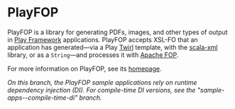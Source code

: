 PlayFOP
=======

PlayFOP is a library for generating PDFs, images, and other types of output in [Play Framework](https://www.playframework.com/) applications. PlayFOP accepts XSL-FO that an application has generated—via a Play [Twirl](https://www.playframework.com/documentation/2.6.x/ScalaTemplates) template, with the [scala-xml](https://github.com/scala/scala-xml) library, or as a `String`—and processes it with [Apache FOP](https://xmlgraphics.apache.org/fop/).

For more information on PlayFOP, see its [homepage](https://www.dmanchester.com/playfop).

_On this branch, the PlayFOP sample applications rely on runtime dependency injection (DI). For compile-time DI versions, see the "sample-apps--compile-time-di" branch._

